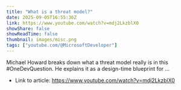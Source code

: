 ```yaml
---
title: "What is a threat model?"
date: 2025-09-05T16:55:36Z
link: https://www.youtube.com/watch?v=mdj2LkzblX0
showShare: false
showReadTime: false
thumbnail: images/misc.png
tags: ["youtube.com/@MicrosoftDeveloper"]
---
```

Michael Howard breaks down what a threat model really is in this #OneDevQuestion. He explains it as a design-time blueprint for ...

- Link to article: https://www.youtube.com/watch?v=mdj2LkzblX0